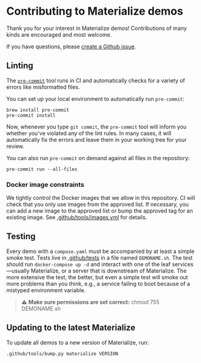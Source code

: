 # Contributing to Materialize demos

Thank you for your interest in Materialize demos! Contributions of many kinds
are encouraged and most welcome.

If you have questions, please [create a Github issue](https://github.com/MaterializeInc/demos/issues/new).

## Linting

The [`pre-commit`] tool runs in CI and automatically checks for a variety of
errors like misformatted files.

You can set up your local environment to automatically run `pre-commit`:

```shell
brew install pre-commit
pre-commit install
```

Now, whenever you type `git commit`, the `pre-commit` tool will inform you
whether you've violated any of the lint rules. In many cases, it will
automatically fix the errors and leave them in your working tree for your
review.

You can also run `pre-commit` on demand against all files in the repository:

```shell
pre-commit run --all-files
```

### Docker image constraints

We tightly control the Docker images that we allow in this repository. CI will
check that you only use images from the approved list. If necessary, you can add
a new image to the approved list or bump the approved tag for an existing image.
See [.github/tools/images.yml](.github/tools/images.yml) for details.

## Testing

Every demo with a `compose.yaml` must be accompanied by at least a simple smoke
test. Tests live in [.github/tests](./github/tests) in a file named
`DEMONAME.sh`. The test should run `docker-compose up -d` and interact with one
of the leaf services—usually Materialize, or a server that is downstream of
Materialize. The more extensive the test, the better, but even a simple test
will smoke out more problems than you think, e.g., a service failing to boot
because of a mistyped environment variable.

> :warning: **Make sure permissions are set correct:** chmod 755 DEMONAME.sh

## Updating to the latest Materialize

To update all demos to a new version of Materialize, run:

```shell
.github/tools/bump.py materialize VERSION
```

[`pre-commit`]: https://pre-commit.com
